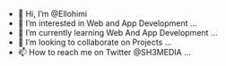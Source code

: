 - 👋 Hi, I’m @Ellohimi
- 👀 I’m interested in Web and App  Development ...
- 🌱 I’m currently learning Web And App Development ...
- 💞️ I’m looking to collaborate on Projects ...
- 📫 How to reach me on Twitter @SH3MEDIA  ...

<!---
Ellohimi/Ellohimi is a ✨ special ✨ repository because its `README.md` (this file) appears on your GitHub profile.
You can click the Preview link to take a look at your changes.
--->
